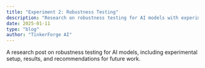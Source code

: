 ```yaml
---
title: "Experiment 2: Robustness Testing"
description: "Research on robustness testing for AI models with experimental setup and results"
date: 2025-01-11
type: "blog"
author: "TinkerForge AI"
---
```

A research post on robustness testing for AI models, including experimental setup, results, and recommendations for future work.
